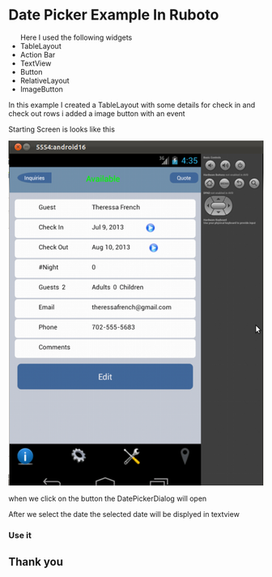 <h1> Date Picker Example In Ruboto </h1>
<ul> Here I used the following widgets 
	<li> TableLayout </li>
	<li> Action Bar </li>
	<li> TextView </li>
	<li> Button </li>
	<li> RelativeLayout </li>
	<li> ImageButton </li>
</ul>

<p> In this example I created a TableLayout with some details for check in and check out rows i added a image button with an event </p>
<p> Starting Screen is looks like this </p>
<img src="https://github.com/eveerababu-nyros/DatePicker-in-Ruboto-with-ActionBar/raw/master/screenshots/pic1.jpg" />
	 
<p> when we click on the button the DatePickerDialog will open </p>


<p> After we select the date the selected date will be displyed in textview </p>


<h3> Use it </h3>

<h2> Thank you </h2>
